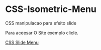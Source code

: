 # CSS-Isometric-Menu
 CSS manipulacao para efeito slide

Para aceesar O Site exemplo clicle.

<a href="https://bmrnice.github.io/CSS-Isometric-Menu/Index.html">CSS Slide Menu</a>